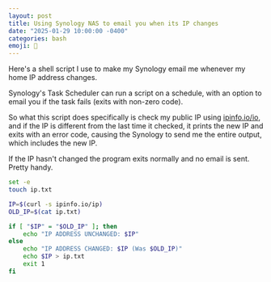 ```yaml
---
layout: post
title: Using Synology NAS to email you when its IP changes
date: "2025-01-29 10:00:00 -0400"
categories: bash
emoji: 📠
---
```


Here's a shell script I use to make my Synology email me
whenever my home IP address changes.

Synology's Task Scheduler can run a script on a schedule,
with an option to email you if the task fails (exits with non-zero
code).

So what this script does specifically is check my public IP using
[ipinfo.io/io](https://ipinfo.io/ip), and if the IP is different
from the last time it checked, it prints the new IP and exits
with an error code, causing the Synology to send me the entire
output, which includes the new IP.

If the IP hasn't changed the program exits normally and no email
is sent. Pretty handy.

```bash
set -e 
touch ip.txt

IP=$(curl -s ipinfo.io/ip)
OLD_IP=$(cat ip.txt)

if [ "$IP" = "$OLD_IP" ]; then
    echo "IP ADDRESS UNCHANGED: $IP"
else
    echo "IP ADDRESS CHANGED: $IP (Was $OLD_IP)"
    echo $IP > ip.txt
    exit 1
fi
```
